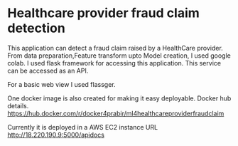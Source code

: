 # Healthcare provider fraud claim detection
This application can detect a fraud claim raised by a HealthCare provider.
From data preparation,Feature transform upto Model creation, I used google colab.
I used flask framework for accessing this application. This service can be accessed as an API. 

For a basic web view I used flassger.

One docker image is also created for making it easy deployable.
Docker hub details.
https://hub.docker.com/r/docker4prabir/ml4healthcareproviderfraudclaim

Currently it is deployed in a AWS EC2 instance
URL http://18.220.190.9:5000/apidocs
